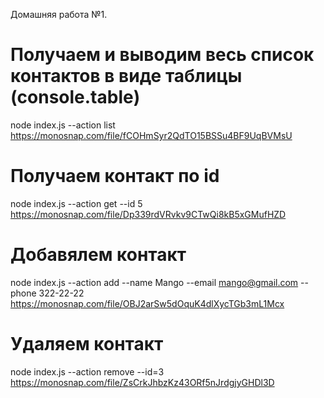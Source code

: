 Домашняя работа №1.

# Получаем и выводим весь список контактов в виде таблицы (console.table)
node index.js --action list
https://monosnap.com/file/fCOHmSyr2QdTO15BSSu4BF9UqBVMsU 

# Получаем контакт по id
node index.js --action get --id 5
https://monosnap.com/file/Dp339rdVRvkv9CTwQi8kB5xGMufHZD 

# Добавялем контакт
node index.js --action add --name Mango --email mango@gmail.com --phone 322-22-22
https://monosnap.com/file/OBJ2arSw5dOquK4dlXycTGb3mL1Mcx 

# Удаляем контакт
node index.js --action remove --id=3
https://monosnap.com/file/ZsCrkJhbzKz43ORf5nJrdgjyGHDl3D

